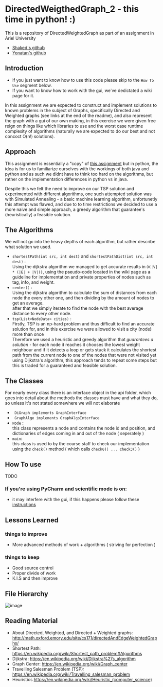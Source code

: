 # DirectedWeigthedGraph_2 - this time in python! :)

This is a repository of DirectedWeightedGraph as part of an assignment in Ariel University 
</br>

* [Shaked's github](https://github.com/20shaked20)
* [Yonatan's github](https://github.com/Teklar223)

## Introduction
- If you just want to know how to use this code please skip to the ``` How To Use ``` segment below.
- If you want to know how to work with the gui, we've dedictated a wiki page for it.

In this assignment we are expected to construct and implement solutions to known problems in the subject of Graphs, specifically Directed and Weighted graphs (see links at the end of the readme), and also represent the graph with a gui of our own making, in this exercise we were given free reign on things like which libraries to use and the worst case runtime complexity of algorithms (naturally we are expected to do our best and not concoct O(n!) solutions).

## Approach

This assignment is essentially a "copy" of [this assignment](https://github.com/20shaked20/DirectedWeightedGraph) but in python, the idea is for us to familiarize ourselves with the workings of both java and python and as such we didnt have to think too hard on the algorithms, but rather on the implementation differences in python vs in java.</br>

Despite this we felt the need to improve on our TSP solution and experimented with different algorithms, one such attempted solution was with Simulated Annealing - a basic machine learning algorithm, unfortunetly this attempt was flawed, and due to to time restrictions we decided to use a more naive and simple approach, a greedy algorithm that guarantee's (heuristically) a feasible solution.
 </br>

## The Algorithms
We will not go into the heavy depths of each algorithm, but rather describe what solution we used. </br>

- ``` shortestPath(int src, int dest) ``` and ``` shortestPathDist(int src, int dest) ``` : </br>
Using the dijkstra algorithm we managed to get accurate results in ``` O(|V| * (|E| + |V|)) ```, using the pseudo-code located in the wiki page as a guideline for implementation and private properties of nodes such as tag, info, and weight.
- ``` center() ``` : </br>
Using the dijkstra algorithm to calculate the sum of distances from each node the every other one, and then dividing by the amount of nodes to get an average. </br>
after that we simply iterate to find the node with the best average distance to every other node.
- ``` tsp(List<NodeData> cities) ``` : </br>
Firstly, TSP is an np-hard problem and thus difficult to find an accurate solution for, and in this exercise we were allowed to visit a city (node) more than once </br>
Therefore we used a heuristic and greedy algorithm that *guarantees a solution* - for each node it reaches it chooses the lowest weight neighbour and if it detects a loop or gets stuck it calculates the shortest path from the current node to one of the nodes that were not visited yet using Dijkstra's algorithm, this approach tends to repeat some steps but this is traded for a guaranteed and feasible solution.  </br>

## The Classes
For nearly every class there is an interface object in the api folder, which goes into detail about the methods the classes must have and what they do, so unless it's not stated somewhere we will not elaborate

- ``` DiGraph implements GraphInterface```
- ``` GraphAlgo implements GraphAlgoInterface```
- ``` Node ``` : </br>
this class represents a node and contains the node id and position, and dictionaries of edges coming in and out of the node ( seperately )
- ``` main ```: </br>
this class is used to by the course staff to check our implementation using the ``` check() ``` method ( which calls ``` check0() ... check3() ``` )

## How To use
TODO

### If you're using PyCharm and scientific mode is on:
* it may interfere with the gui, if this happens please follow these [instructions](https://stackoverflow.com/questions/48384041/pycharm-how-to-remove-sciview)

## Lessons Learned
### things to improve
- More advanced methods of work + algorithms ( striving for perfection )

### things to keep
- Good source control
- Proper divide of work
- K.I.S and then improve

## File Hierarchy
![image](https://user-images.githubusercontent.com/73063105/147392899-a9b84ab5-a327-4353-807f-ac2cf9e38d74.png)


## Reading Material
- About Directed, Weighted, and Directed + Weighted graphs: http://math.oxford.emory.edu/site/cs171/directedAndEdgeWeightedGraphs/
- Shortest Path: https://en.wikipedia.org/wiki/Shortest_path_problem#Algorithms
- Dijkstra: https://en.wikipedia.org/wiki/Dijkstra%27s_algorithm
- Graph Center: https://en.wikipedia.org/wiki/Graph_center
- Travelling Salesman Problem (TSP): https://en.wikipedia.org/wiki/Travelling_salesman_problem
- Heuristics https://en.wikipedia.org/wiki/Heuristic_(computer_science)
